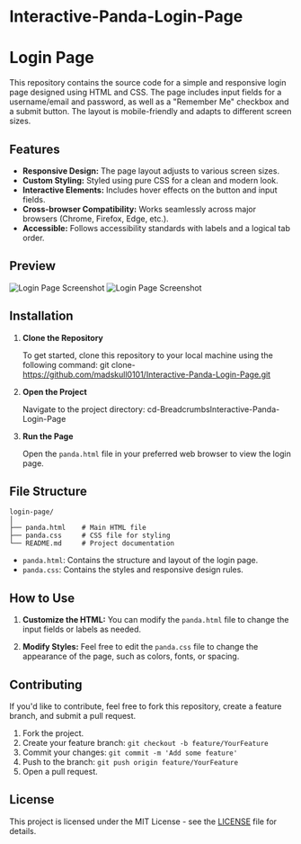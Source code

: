 # Interactive-Panda-Login-Page
# Login Page

This repository contains the source code for a simple and responsive login page designed using HTML and CSS. The page includes input fields for a username/email and password, as well as a "Remember Me" checkbox and a submit button. The layout is mobile-friendly and adapts to different screen sizes.

## Features

- **Responsive Design:** The page layout adjusts to various screen sizes.
- **Custom Styling:** Styled using pure CSS for a clean and modern look.
- **Interactive Elements:** Includes hover effects on the button and input fields.
- **Cross-browser Compatibility:** Works seamlessly across major browsers (Chrome, Firefox, Edge, etc.).
- **Accessible:** Follows accessibility standards with labels and a logical tab order.

## Preview

![Login Page Screenshot](https://github.com/user-attachments/assets/f12c70d4-55e4-4fda-8abf-e535798d1567)
![Login Page Screenshot](https://github.com/user-attachments/assets/31866523-bfb8-4963-a508-f9a6d1caf266)

## Installation

1. **Clone the Repository**

   To get started, clone this repository to your local machine using the following command:
   git clone-https://github.com/madskull0101/Interactive-Panda-Login-Page.git

2. **Open the Project**

   Navigate to the project directory:
   cd-BreadcrumbsInteractive-Panda-Login-Page
  

3. **Run the Page**

   Open the `panda.html` file in your preferred web browser to view the login page.

## File Structure

```plaintext
login-page/
│
├── panda.html    # Main HTML file
├── panda.css     # CSS file for styling
└── README.md     # Project documentation
```

- `panda.html`: Contains the structure and layout of the login page.
- `panda.css`: Contains the styles and responsive design rules.

## How to Use

1. **Customize the HTML:**
   You can modify the `panda.html` file to change the input fields or labels as needed.

2. **Modify Styles:**
   Feel free to edit the `panda.css` file to change the appearance of the page, such as colors, fonts, or spacing.

## Contributing

If you'd like to contribute, feel free to fork this repository, create a feature branch, and submit a pull request.

1. Fork the project.
2. Create your feature branch: `git checkout -b feature/YourFeature`
3. Commit your changes: `git commit -m 'Add some feature'`
4. Push to the branch: `git push origin feature/YourFeature`
5. Open a pull request.

## License

This project is licensed under the MIT License - see the [LICENSE](LICENSE) file for details.
